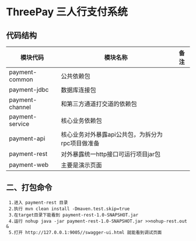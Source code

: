 # ThreePay 三人行支付系统


## 代码结构	
 模块代码 | 模块名称 | 备注
---|---|---
payment-common |	公共依赖包|                                   
payment-jdbc 	|数据库连接包  |                                
payment-channel	|和第三方通道打交道的依赖包    |                  
payment-service|	核心业务依赖包    |                            
payment-api		|核心业务对外暴露api公共包，为拆分为rpc项目做准备  |
payment-rest 	|对外暴露统一http接口可运行项目jar包      |     
payment-web		|主要是演示页面   |                                    
   
   
## 二、打包命令
```
 1.进入 payment-rest 目录
 2.执行 mvn clean install -Dmaven.test.skip=true
 3.在target目录下能看到 payment-rest-1.0-SNAPSHOT.jar
 4.运行 nohup java -jar payment-rest-1.0-SNAPSHOT.jar >>nohup-rest.out &
 5.打开 http://127.0.0.1:9005//swagger-ui.html 就能看到调试页面
```

